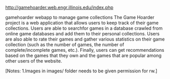 http://gamehoarder.web.engr.illinois.edu/index.php

gamehoarder webapp to manage game collections
The Game Hoarder project is a web application that 
allows users to keep track of their game collections. Users are able to searchfor games in a database crawled from online game databases and add them to their personal collections. Users are also able to rate their games and gather various statistics on their game collection (such as the number of games, the number of complete/incomplete games, etc.). Finally, users can get recommendations based on the games that they own and the games that are popular among other users of the website.


[Notes:
1.Images in images/ folder needs to be given permission for rw.]

